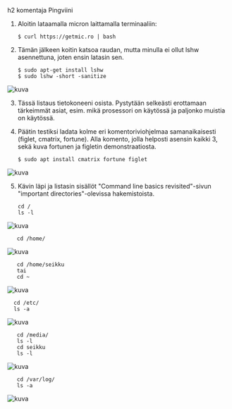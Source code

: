 h2 komentaja Pingviini

1. Aloitin lataamalla micron laittamalla terminaaliin: 

       $ curl https://getmic.ro | bash

2. Tämän jälkeen koitin katsoa raudan, mutta minulla ei ollut lshw asennettuna, joten ensin latasin sen.

       $ sudo apt-get install lshw
       $ sudo lshw -short -sanitize
       
 ![kuva](https://user-images.githubusercontent.com/105205141/213909443-a8d0ead2-b005-4713-a4e2-1f7240b875de.png)
 
 3. Tässä listaus tietokoneeni osista. Pystytään selkeästi erottamaan tärkeimmät asiat, esim. mikä prosessori on käytössä ja paljonko muistia on käytössä. 

4. Päätin testiksi ladata kolme eri komentoriviohjelmaa samanaikaisesti (figlet, cmatrix, fortune). Alla komento, jolla helposti asensin kaikki 3, sekä kuva fortunen ja figletin demonstraatiosta.

       $ sudo apt install cmatrix fortune figlet
       
 ![kuva](https://user-images.githubusercontent.com/105205141/213910111-12dc374f-09e6-427f-bc89-1676d76c285e.png)

5. Kävin läpi ja listasin sisällöt "Command line basics revisited"-sivun "important directories"-olevissa hakemistoista.

       cd / 
       ls -l
       
 ![kuva](https://user-images.githubusercontent.com/105205141/213910298-63d7c22f-72b3-47e2-82e4-8e10323ca04d.png)
       
       cd /home/
       
 ![kuva](https://user-images.githubusercontent.com/105205141/213910362-b54fa03e-298e-4900-9d93-106029127664.png)
 
       cd /home/seikku 
       tai
       cd ~
       
 ![kuva](https://user-images.githubusercontent.com/105205141/213910425-5a164334-3ce1-4ea2-b3b8-ce610154aa2c.png)
 
      cd /etc/
      ls -a
      
 ![kuva](https://user-images.githubusercontent.com/105205141/213910571-d3c34ce5-6e95-431d-a631-b95e8c18e27d.png)
 
       cd /media/
       ls -l
       cd seikku
       ls -l
       
 ![kuva](https://user-images.githubusercontent.com/105205141/213910615-1d950b76-be67-4d53-b60c-9681b7c36df0.png)
 
       
       cd /var/log/
       ls -a
       
 ![kuva](https://user-images.githubusercontent.com/105205141/213910671-b6a2306f-8203-401f-9fdc-4744eecd2730.png)
 
 




